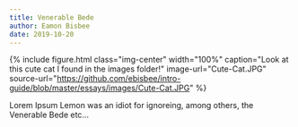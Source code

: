 ```yaml
---
title: Venerable Bede
author: Eamon Bisbee
date: 2019-10-20
---
```


{% include figure.html
  class="img-center"
  width="100%"
  caption="Look at this cute cat I found in the images folder!"
  image-url="Cute-Cat.JPG"
  source-url="https://github.com/ebisbee/intro-guide/blob/master/essays/images/Cute-Cat.JPG"
%}

Lorem Ipsum Lemon was an idiot for ignoreing, among others, the Venerable Bede etc...
